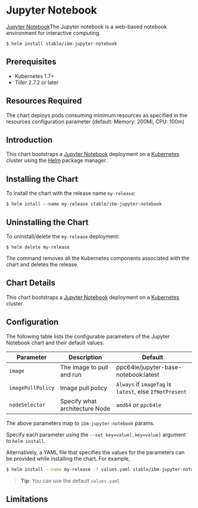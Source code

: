 # Jupyter Notebook

[Jupyter Notebook](https://jupyter-notebook.readthedocs.io/)The Jupyter notebook is a web-based notebook environment for interactive computing.

```console
$ helm install stable/ibm-jupyter-notebook
```

## Prerequisites

- Kubernetes 1.7+                        
- Tiller 2.7.2 or later

## Resources Required
The chart deploys pods consuming minimum resources as specified in the resources configuration parameter (default: Memory: 200Mi, CPU: 100m)

## Introduction

This chart bootstraps a [Jupyter Notebook](https://github.com/jupyter/notebook) deployment on a [Kubernetes](http://kubernetes.io) cluster using the [Helm](https://helm.sh) package manager.


## Installing the Chart

To install the chart with the release name `my-release`:

```console
$ helm intall --name my-release stable/ibm-jupyter-notebook
```

## Uninstalling the Chart

To uninstall/delete the `my-release` deployment:

```console
$ helm delete my-release
```

The command removes all the Kubernetes components associated with the chart and deletes the release.

## Chart Details
This chart bootstraps a [Jupyter Notebook](https://hub.docker.com/r/ppc64le/jupyter-base-notebook/) deployment on a [Kubernetes](http://kubernetes.io) cluster


## Configuration

The following table lists the configurable parameters of the Jupyter Notebook chart and their default values.

|      Parameter            |          Description            |                         Default                         |
|---------------------------|---------------------------------|---------------------------------------------------------|
| `image`                   | The image to pull and run       | ppc64le/jupyter-base-notebook:latest                    |
| `imagePullPolicy`         | Image pull policy               | `Always` if `imageTag` is `latest`, else `IfNotPresent` |
| `nodeSelector`            | Specify what architecture Node  | `amd64` or `ppc64le`                                    |


The above parameters map to `ibm-jupyter-notebook` params.

Specify each parameter using the `--set key=value[,key=value]` argument to `helm install`. 

Alternatively, a YAML file that specifies the values for the parameters can be provided while installing the chart. For example,

```bash
$ helm install --name my-release -f values.yaml stable/ibm-jupyter-notebook
```

> **Tip**: You can use the default `values.yaml`

## Limitations
